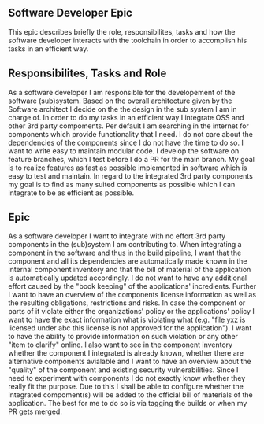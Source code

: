 ## Software Developer Epic
This epic describes briefly the role, responsibilites, tasks and how the software developer interacts with the toolchain in order to accomplish his tasks in an efficient way.

## Responsibilites, Tasks and Role
As a software developer I am responsible for the developement of the software (sub)system. Based on the overall architecture given by the Software architect I decide on the the design in the sub system I am in charge of. In order to do my tasks in an efficient way I integrate OSS and other 3rd party compoments. Per default I am searching in the internet for components which provide functionality that I need. I do not care about the dependencies of the components since I do not have the time to do so. I want to write easy to maintain modular code. I develop the software on feature branches, which I test before I do a PR for the main branch. 
My goal is to realize features as fast as possible implemented in software which is easy to test and maintain. In regard to the integrated 3rd party components my goal is to find as many suited components as possible which I can integrate to be as efficient as possible.

## Epic
As a software developer I want to integrate with no effort 3rd party components in the (sub)system I am contributing to. When integrating a component in the software and thus in the build pipeline, I want that the component and all its dependencies are automatically made known in the internal component inventory and that the bill of material of the application is automatically updated accordingly. I do not want to have any additional effort caused by the "book keeping" of the applications' incredients. Further I want to have an overview of the components license information as well as the resulting obligations, restrictions and risks. In case the component or parts of it violate either the organizations' policy or the applications' policy I want to have the exact information what is violating what (e.g. "file yxz is licensed under abc this license is not approved for the application"). I want to have the ability to provide information on such violation or any other "item to clarify" online. 
I also want to see in the component inventory whether the component I integrated is already known, whether there are alternative components avialable and I want to have an overview about the "quality" of the component and existing security vulnerabilities.
Since I need to experiment with components I do not exactly know whether they really fit the purpose. Due to this I shall be able to configure whether the integrated compoment(s) will be added to the official bill of materials of the application. The best for me to do so is via tagging the builds or when my PR gets merged.

